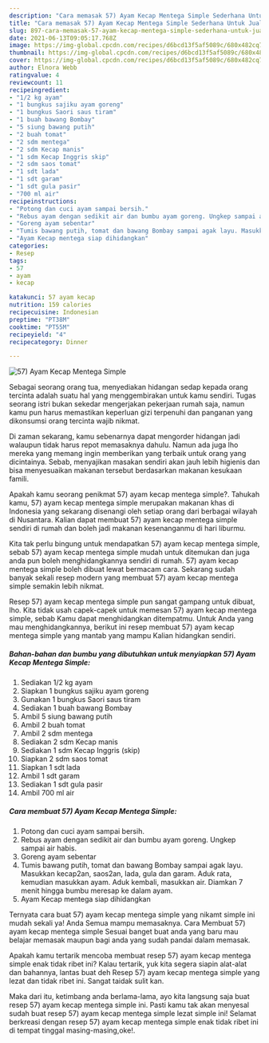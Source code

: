 ```yaml
---
description: "Cara memasak 57) Ayam Kecap Mentega Simple Sederhana Untuk Jualan"
title: "Cara memasak 57) Ayam Kecap Mentega Simple Sederhana Untuk Jualan"
slug: 897-cara-memasak-57-ayam-kecap-mentega-simple-sederhana-untuk-jualan
date: 2021-06-13T09:05:17.768Z
image: https://img-global.cpcdn.com/recipes/d6bcd13f5af5089c/680x482cq70/57-ayam-kecap-mentega-simple-foto-resep-utama.jpg
thumbnail: https://img-global.cpcdn.com/recipes/d6bcd13f5af5089c/680x482cq70/57-ayam-kecap-mentega-simple-foto-resep-utama.jpg
cover: https://img-global.cpcdn.com/recipes/d6bcd13f5af5089c/680x482cq70/57-ayam-kecap-mentega-simple-foto-resep-utama.jpg
author: Elnora Webb
ratingvalue: 4
reviewcount: 11
recipeingredient:
- "1/2 kg ayam"
- "1 bungkus sajiku ayam goreng"
- "1 bungkus Saori saus tiram"
- "1 buah bawang Bombay"
- "5 siung bawang putih"
- "2 buah tomat"
- "2 sdm mentega"
- "2 sdm Kecap manis"
- "1 sdm Kecap Inggris skip"
- "2 sdm saos tomat"
- "1 sdt lada"
- "1 sdt garam"
- "1 sdt gula pasir"
- "700 ml air"
recipeinstructions:
- "Potong dan cuci ayam sampai bersih."
- "Rebus ayam dengan sedikit air dan bumbu ayam goreng. Ungkep sampai air habis."
- "Goreng ayam sebentar"
- "Tumis bawang putih, tomat dan bawang Bombay sampai agak layu. Masukkan kecap2an, saos2an, lada, gula dan garam. Aduk rata, kemudian masukkan ayam. Aduk kembali, masukkan air. Diamkan 7 menit hingga bumbu meresap ke dalam ayam."
- "Ayam Kecap mentega siap dihidangkan"
categories:
- Resep
tags:
- 57
- ayam
- kecap

katakunci: 57 ayam kecap 
nutrition: 159 calories
recipecuisine: Indonesian
preptime: "PT38M"
cooktime: "PT55M"
recipeyield: "4"
recipecategory: Dinner

---
```



![57) Ayam Kecap Mentega Simple](https://img-global.cpcdn.com/recipes/d6bcd13f5af5089c/680x482cq70/57-ayam-kecap-mentega-simple-foto-resep-utama.jpg)

Sebagai seorang orang tua, menyediakan hidangan sedap kepada orang tercinta adalah suatu hal yang menggembirakan untuk kamu sendiri. Tugas seorang istri bukan sekedar mengerjakan pekerjaan rumah saja, namun kamu pun harus memastikan keperluan gizi terpenuhi dan panganan yang dikonsumsi orang tercinta wajib nikmat.

Di zaman  sekarang, kamu sebenarnya dapat mengorder hidangan jadi walaupun tidak harus repot memasaknya dahulu. Namun ada juga lho mereka yang memang ingin memberikan yang terbaik untuk orang yang dicintainya. Sebab, menyajikan masakan sendiri akan jauh lebih higienis dan bisa menyesuaikan makanan tersebut berdasarkan makanan kesukaan famili. 



Apakah kamu seorang penikmat 57) ayam kecap mentega simple?. Tahukah kamu, 57) ayam kecap mentega simple merupakan makanan khas di Indonesia yang sekarang disenangi oleh setiap orang dari berbagai wilayah di Nusantara. Kalian dapat membuat 57) ayam kecap mentega simple sendiri di rumah dan boleh jadi makanan kesenanganmu di hari liburmu.

Kita tak perlu bingung untuk mendapatkan 57) ayam kecap mentega simple, sebab 57) ayam kecap mentega simple mudah untuk ditemukan dan juga anda pun boleh menghidangkannya sendiri di rumah. 57) ayam kecap mentega simple boleh dibuat lewat bermacam cara. Sekarang sudah banyak sekali resep modern yang membuat 57) ayam kecap mentega simple semakin lebih nikmat.

Resep 57) ayam kecap mentega simple pun sangat gampang untuk dibuat, lho. Kita tidak usah capek-capek untuk memesan 57) ayam kecap mentega simple, sebab Kamu dapat menghidangkan ditempatmu. Untuk Anda yang mau menghidangkannya, berikut ini resep membuat 57) ayam kecap mentega simple yang mantab yang mampu Kalian hidangkan sendiri.

<!--inarticleads1-->

##### Bahan-bahan dan bumbu yang dibutuhkan untuk menyiapkan 57) Ayam Kecap Mentega Simple:

1. Sediakan 1/2 kg ayam
1. Siapkan 1 bungkus sajiku ayam goreng
1. Gunakan 1 bungkus Saori saus tiram
1. Sediakan 1 buah bawang Bombay
1. Ambil 5 siung bawang putih
1. Ambil 2 buah tomat
1. Ambil 2 sdm mentega
1. Sediakan 2 sdm Kecap manis
1. Sediakan 1 sdm Kecap Inggris (skip)
1. Siapkan 2 sdm saos tomat
1. Siapkan 1 sdt lada
1. Ambil 1 sdt garam
1. Sediakan 1 sdt gula pasir
1. Ambil 700 ml air




<!--inarticleads2-->

##### Cara membuat 57) Ayam Kecap Mentega Simple:

1. Potong dan cuci ayam sampai bersih.
1. Rebus ayam dengan sedikit air dan bumbu ayam goreng. Ungkep sampai air habis.
1. Goreng ayam sebentar
1. Tumis bawang putih, tomat dan bawang Bombay sampai agak layu. Masukkan kecap2an, saos2an, lada, gula dan garam. Aduk rata, kemudian masukkan ayam. Aduk kembali, masukkan air. Diamkan 7 menit hingga bumbu meresap ke dalam ayam.
1. Ayam Kecap mentega siap dihidangkan




Ternyata cara buat 57) ayam kecap mentega simple yang nikamt simple ini mudah sekali ya! Anda Semua mampu memasaknya. Cara Membuat 57) ayam kecap mentega simple Sesuai banget buat anda yang baru mau belajar memasak maupun bagi anda yang sudah pandai dalam memasak.

Apakah kamu tertarik mencoba membuat resep 57) ayam kecap mentega simple enak tidak ribet ini? Kalau tertarik, yuk kita segera siapin alat-alat dan bahannya, lantas buat deh Resep 57) ayam kecap mentega simple yang lezat dan tidak ribet ini. Sangat taidak sulit kan. 

Maka dari itu, ketimbang anda berlama-lama, ayo kita langsung saja buat resep 57) ayam kecap mentega simple ini. Pasti kamu tak akan menyesal sudah buat resep 57) ayam kecap mentega simple lezat simple ini! Selamat berkreasi dengan resep 57) ayam kecap mentega simple enak tidak ribet ini di tempat tinggal masing-masing,oke!.

